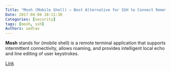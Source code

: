 ```yaml
---
Title: "Mosh (Mobile Shell) – Best Alternative for SSH to Connect Remote System"
Date: 2017-04-04 18:11:38
Categories: [security]
tags: [mosh, ssh]
Authors: sedlav
---
```


**Mosh** stands for (mobile shell) is a remote terminal application that supports intermittent connectivity, allows roaming, and provides intelligent local echo and line editing of user keystrokes.

[Link](http://www.2daygeek.com/install-mosh-shell-ssh-client-in-linux-to-connect-remote-system/)
